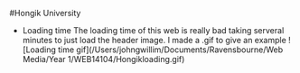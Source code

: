 #Hongik University


* Loading time
The loading time of this web is really bad taking serveral minutes to just load the header image. I made a .gif to give an example ![Loading time gif](/Users/johngwillim/Documents/Ravensbourne/Web Media/Year 1/WEB14104/Hongikloading.gif) 
